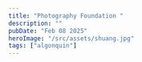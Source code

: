 ```yaml
---
title: "Photography Foundation "
description: ""
pubDate: "Feb 08 2025"
heroImage: "/src/assets/shuang.jpg"
tags: ["algonquin"]
---
```


